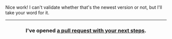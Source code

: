 Nice work! I can't validate whether that's the newest version or not, but I'll take your word for it. 

<hr>
<h3 align="center">I've opened <a href="{{ url }}">a pull request with your next steps</a>.</h3>
